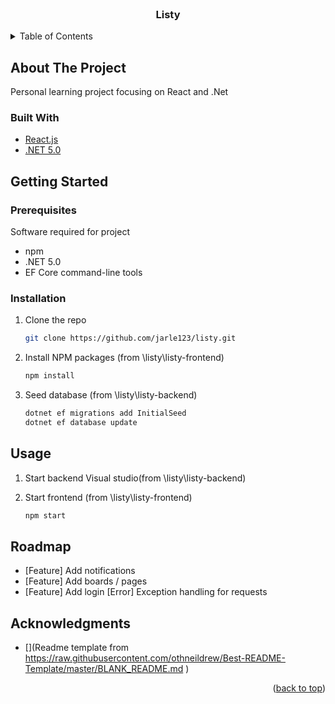 <div id="top"></div>
<!-- Template from https://raw.githubusercontent.com/othneildrew/Best-README-Template/master/BLANK_README.md -->
<!--
*** Thanks for checking out the Best-README-Template. If you have a suggestion
*** that would make this better, please fork the repo and create a pull request
*** or simply open an issue with the tag "enhancement".
*** Don't forget to give the project a star!
*** Thanks again! Now go create something AMAZING! :D
-->



<!-- PROJECT SHIELDS -->
<!--
*** I'm using markdown "reference style" links for readability.
*** Reference links are enclosed in brackets [ ] instead of parentheses ( ).
*** See the bottom of this document for the declaration of the reference variables
*** for contributors-url, forks-url, etc. This is an optional, concise syntax you may use.
*** https://www.markdownguide.org/basic-syntax/#reference-style-links
-->
 


<!-- PROJECT LOGO -->
<br />
<div align="center">
 
<h3 align="center">Listy</h3>
 
</div>



<!-- TABLE OF CONTENTS -->
<details>
  <summary>Table of Contents</summary>
  <ol>
    <li>
      <a href="#about-the-project">About The Project</a>
      <ul>
        <li><a href="#built-with">Built With</a></li>
      </ul>
    </li>
    <li>
      <a href="#getting-started">Getting Started</a>
      <ul>
        <li><a href="#prerequisites">Prerequisites</a></li>
        <li><a href="#installation">Installation</a></li>
      </ul>
    </li>
    <li><a href="#usage">Usage</a></li>
    <li><a href="#roadmap">Roadmap</a></li>
    <li><a href="#contributing">Contributing</a></li>
    <li><a href="#license">License</a></li>
    <li><a href="#contact">Contact</a></li>
    <li><a href="#acknowledgments">Acknowledgments</a></li>
  </ol>
</details>



<!-- ABOUT THE PROJECT -->
## About The Project
Personal learning project focusing on React and .Net 


### Built With


* [React.js](https://reactjs.org/)
* [.NET 5.0](https://dotnet.microsoft.com/en-us/download/visual-studio-sdks)



<!-- GETTING STARTED -->
## Getting Started


### Prerequisites

Software required for project
* npm
* .NET 5.0
* EF Core command-line tools 

### Installation

1. Clone the repo
   ```sh
   git clone https://github.com/jarle123/listy.git
   ```
2. Install NPM packages (from \listy\listy-frontend)
   ```sh
   npm install
   ```
3. Seed database (from \listy\listy-backend\)
   ```sh
   dotnet ef migrations add InitialSeed
   dotnet ef database update
   ```


<!-- USAGE EXAMPLES -->
## Usage

1. Start backend Visual studio(from \listy\listy-backend\)

2. Start frontend (from \listy\listy-frontend)
   ```sh
   npm start
   ```




<!-- ROADMAP -->
## Roadmap

- [Feature]  Add notifications
- [Feature]  Add boards / pages
- [Feature]  Add login
  [Error] Exception handling for requests




<!-- ACKNOWLEDGMENTS -->
## Acknowledgments

* [](Readme template from https://raw.githubusercontent.com/othneildrew/Best-README-Template/master/BLANK_README.md )

<p align="right">(<a href="#top">back to top</a>)</p>



<!-- MARKDOWN LINKS & IMAGES -->
<!-- https://www.markdownguide.org/basic-syntax/#reference-style-links -->
[contributors-shield]: https://img.shields.io/github/contributors/github_username/repo_name.svg?style=for-the-badge
[contributors-url]: https://github.com/github_username/repo_name/graphs/contributors
[forks-shield]: https://img.shields.io/github/forks/github_username/repo_name.svg?style=for-the-badge
[forks-url]: https://github.com/github_username/repo_name/network/members
[stars-shield]: https://img.shields.io/github/stars/github_username/repo_name.svg?style=for-the-badge
[stars-url]: https://github.com/github_username/repo_name/stargazers
[issues-shield]: https://img.shields.io/github/issues/github_username/repo_name.svg?style=for-the-badge
[issues-url]: https://github.com/github_username/repo_name/issues
[license-shield]: https://img.shields.io/github/license/github_username/repo_name.svg?style=for-the-badge
[license-url]: https://github.com/github_username/repo_name/blob/master/LICENSE.txt
[linkedin-shield]: https://img.shields.io/badge/-LinkedIn-black.svg?style=for-the-badge&logo=linkedin&colorB=555
[linkedin-url]: https://linkedin.com/in/linkedin_username
[product-screenshot]: images/screenshot.png
